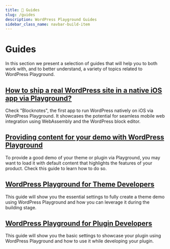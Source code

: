 ```yaml
---
title: 📖 Guides
slug: /guides
description: WordPress Playground Guides
sidebar_class_name: navbar-build-item
---
```


# Guides

In this section we present a selection of guides that will help you to both work with, and to better understand, a variety of topics related to WordPress Playground.

## [How to ship a real WordPress site in a native iOS app via Playground?](./guides/wordpress-native-ios-app)

Check "Blocknotes", the first app to run WordPress natively on iOS via WordPress Playground. It showcases the potential for seamless mobile web integration using WebAssembly and the WordPress block editor.

## [Providing content for your demo with WordPress Playground](./providing-content-for-your-demo.md)

To provide a good demo of your theme or plugin via Playground, you may want to load it with default content that highlights the features of your product. Check this guide to learn how to do so.

## [WordPress Playground for Theme Developers](./for-theme-developers.md)

This guide will show you the essential settings to fully create a theme demo using WordPress Playground and how you can leverage it during the building stage.

## [WordPress Playground for Plugin Developers](./for-plugin-developers.md)

This guide will show you the basic settings to showcase your plugin using WordPress Playground and how to use it while developing your plugin.

